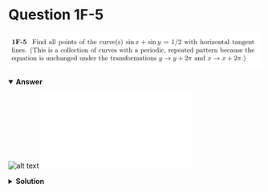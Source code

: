 # Question 1F-5
![alt text](q1F-5.png)

<details open>
<summary><b>Answer</b></summary>

![alt text](a1F-5.svg)
![alt text](a1F-5.py)
</details>

<details>
<summary><b>Solution</b></summary>

![alt text](s1F-5.png)
</details>
